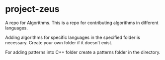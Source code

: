 # project-zeus
A repo for Algorithms.
This is a repo for contributing algorithms in different languages.



Adding algorithms for specific languages in the specified folder is necessary.
Create your own folder if it doesn't exist.
 
For adding patterns into C++ folder create a patterns folder in the directory.



